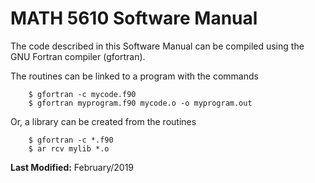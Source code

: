 # MATH 5610 Software Manual

The code described in this Software Manual can be compiled using the GNU Fortran compiler (gfortran).

The routines can be linked to a program with the commands
```
    $ gfortran -c mycode.f90
    $ gfortran myprogram.f90 mycode.o -o myprogram.out
```

Or, a library can be created from the routines

```
    $ gfortran -c *.f90
    $ ar rcv mylib *.o
```

**Last Modified:** February/2019

